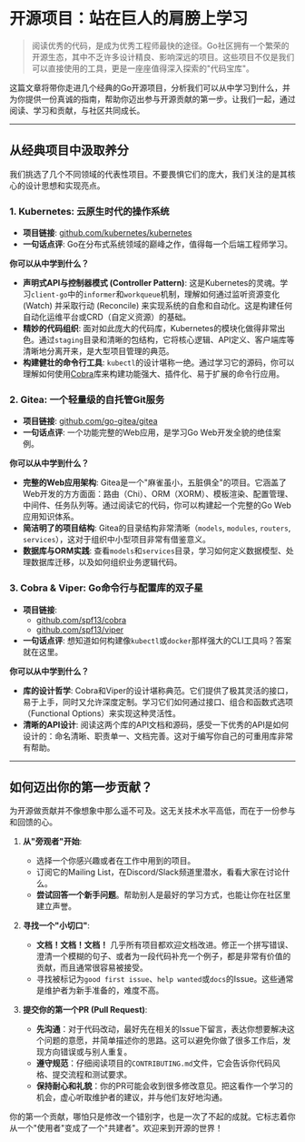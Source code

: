 # 开源项目：站在巨人的肩膀上学习

> 阅读优秀的代码，是成为优秀工程师最快的途径。Go社区拥有一个繁荣的开源生态，其中不乏许多设计精良、影响深远的项目。这些项目不仅是我们可以直接使用的工具，更是一座座值得深入探索的"代码宝库"。

这篇文章将带你走进几个经典的Go开源项目，分析我们可以从中学习到什么，并为你提供一份真诚的指南，帮助你迈出参与开源贡献的第一步。让我们一起，通过阅读、学习和贡献，与社区共同成长。

---

## 从经典项目中汲取养分

我们挑选了几个不同领域的代表性项目。不要畏惧它们的庞大，我们关注的是其核心的设计思想和实现亮点。

### 1. Kubernetes: 云原生时代的操作系统

- **项目链接**: [github.com/kubernetes/kubernetes](https://github.com/kubernetes/kubernetes)
- **一句话点评**: Go在分布式系统领域的巅峰之作，值得每一个后端工程师学习。

**你可以从中学到什么？**

-   **声明式API与控制器模式 (Controller Pattern)**: 这是Kubernetes的灵魂。学习`client-go`中的`informer`和`workqueue`机制，理解如何通过监听资源变化 (Watch) 并采取行动 (Reconcile) 来实现系统的自愈和自动化。这是构建任何自动化运维平台或CRD（自定义资源）的基础。
-   **精妙的代码组织**: 面对如此庞大的代码库，Kubernetes的模块化做得非常出色。通过`staging`目录和清晰的包结构，它将核心逻辑、API定义、客户端库等清晰地分离开来，是大型项目管理的典范。
-   **构建健壮的命令行工具**: `kubectl`的设计堪称一绝。通过学习它的源码，你可以理解如何使用[Cobra](https://github.com/spf13/cobra)库来构建功能强大、插件化、易于扩展的命令行应用。

### 2. Gitea: 一个轻量级的自托管Git服务

- **项目链接**: [github.com/go-gitea/gitea](https://github.com/go-gitea/gitea)
- **一句话点评**: 一个功能完整的Web应用，是学习Go Web开发全貌的绝佳案例。

**你可以从中学到什么？**

-   **完整的Web应用架构**: Gitea是一个"麻雀虽小，五脏俱全"的项目。它涵盖了Web开发的方方面面：路由（Chi）、ORM（XORM）、模板渲染、配置管理、中间件、任务队列等。通过阅读它的代码，你可以构建起一个完整的Go Web应用知识体系。
-   **简洁明了的项目结构**: Gitea的目录结构非常清晰（`models`, `modules`, `routers`, `services`），这对于组织中小型项目非常有借鉴意义。
-   **数据库与ORM实践**: 查看`models`和`services`目录，学习如何定义数据模型、处理数据库迁移，以及如何组织业务逻辑代码。

### 3. Cobra & Viper: Go命令行与配置库的双子星

- **项目链接**:
    - [github.com/spf13/cobra](https://github.com/spf13/cobra)
    - [github.com/spf13/viper](https://github.com/spf13/viper)
- **一句话点评**: 想知道如何构建像`kubectl`或`docker`那样强大的CLI工具吗？答案就在这里。

**你可以从中学到什么？**

-   **库的设计哲学**: Cobra和Viper的设计堪称典范。它们提供了极其灵活的接口，易于上手，同时又允许深度定制。学习它们如何通过接口、组合和函数式选项（Functional Options）来实现这种灵活性。
-   **清晰的API设计**: 阅读这两个库的API文档和源码，感受一下优秀的API是如何设计的：命名清晰、职责单一、文档完善。这对于编写你自己的可重用库非常有帮助。

---

## 如何迈出你的第一步贡献？

为开源做贡献并不像想象中那么遥不可及。这无关技术水平高低，而在于一份参与和回馈的心。

1.  **从"旁观者"开始**:
    -   选择一个你感兴趣或者在工作中用到的项目。
    -   订阅它的Mailing List，在Discord/Slack频道里潜水，看看大家在讨论什么。
    -   **尝试回答一个新手问题**。帮助别人是最好的学习方式，也能让你在社区里建立声誉。

2.  **寻找一个"小切口"**:
    -   **文档！文档！文档！** 几乎所有项目都欢迎文档改进。修正一个拼写错误、澄清一个模糊的句子、或者为一段代码补充一个例子，都是非常有价值的贡献，而且通常很容易被接受。
    -   寻找被标记为`good first issue`、`help wanted`或`docs`的Issue。这些通常是维护者为新手准备的，难度不高。

3.  **提交你的第一个PR (Pull Request)**:
    -   **先沟通**：对于代码改动，最好先在相关的Issue下留言，表达你想要解决这个问题的意愿，并简单描述你的思路。这可以避免你做了很多工作后，发现方向错误或与别人重复。
    -   **遵守规范**：仔细阅读项目的`CONTRIBUTING.md`文件，它会告诉你代码风格、提交流程和测试要求。
    -   **保持耐心和礼貌**：你的PR可能会收到很多修改意见。把这看作一个学习的机会，虚心听取维护者的建议，并与他们友好地沟通。

你的第一个贡献，哪怕只是修改一个错别字，也是一次了不起的成就。它标志着你从一个"使用者"变成了一个"共建者"。欢迎来到开源的世界！
